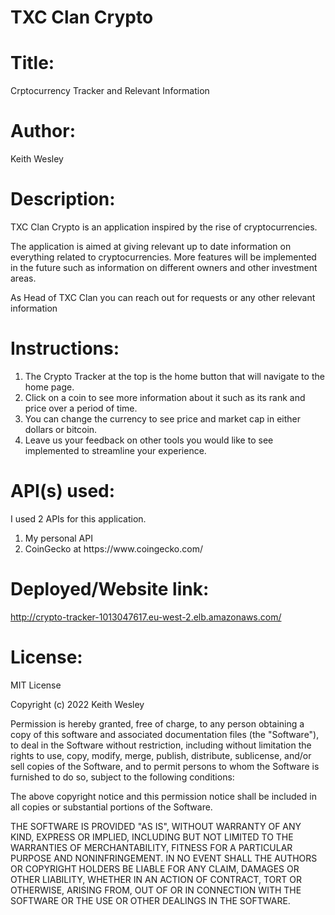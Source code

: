 # TXC Clan Crypto
# Title:

Crptocurrency Tracker and Relevant Information

# Author:

Keith Wesley

# Description:

TXC Clan Crypto is an application inspired by the rise of cryptocurrencies. 

The application is aimed at giving relevant up to date information on everything related to cryptocurrencies. More features will be implemented in the future such as information on different owners and other investment areas.

As Head of TXC Clan you can reach out for requests or any other relevant information

# Instructions:
1. The Crypto Tracker at the top is the home button that will navigate to the home page.
2. Click on a coin to see more information about it such as its rank and price over a period of time.
3. You can change the currency to see price and market cap in either dollars or bitcoin.
4. Leave us your feedback on other tools you would like to see implemented to streamline your experience.

# API(s) used:

I used 2 APIs for this application.
<ol>
    <li>
        My personal API
    </li>
    <li>
        CoinGecko at https://www.coingecko.com/
    </li>
</ol>

# Deployed/Website link:

http://crypto-tracker-1013047617.eu-west-2.elb.amazonaws.com/
# License:

MIT License

Copyright (c) 2022 Keith Wesley

Permission is hereby granted, free of charge, to any person obtaining a copy
of this software and associated documentation files (the "Software"), to deal
in the Software without restriction, including without limitation the rights
to use, copy, modify, merge, publish, distribute, sublicense, and/or sell
copies of the Software, and to permit persons to whom the Software is
furnished to do so, subject to the following conditions:

The above copyright notice and this permission notice shall be included in all
copies or substantial portions of the Software.

THE SOFTWARE IS PROVIDED "AS IS", WITHOUT WARRANTY OF ANY KIND, EXPRESS OR
IMPLIED, INCLUDING BUT NOT LIMITED TO THE WARRANTIES OF MERCHANTABILITY,
FITNESS FOR A PARTICULAR PURPOSE AND NONINFRINGEMENT. IN NO EVENT SHALL THE
AUTHORS OR COPYRIGHT HOLDERS BE LIABLE FOR ANY CLAIM, DAMAGES OR OTHER
LIABILITY, WHETHER IN AN ACTION OF CONTRACT, TORT OR OTHERWISE, ARISING FROM,
OUT OF OR IN CONNECTION WITH THE SOFTWARE OR THE USE OR OTHER DEALINGS IN THE
SOFTWARE.